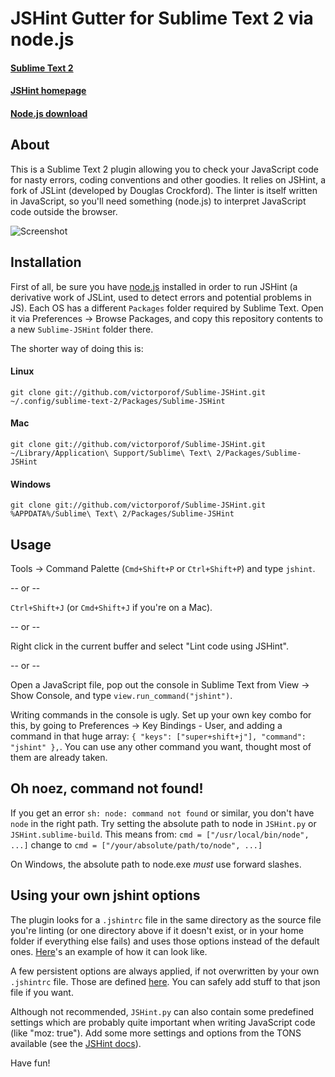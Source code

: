 # JSHint Gutter for Sublime Text 2 via node.js
#### [Sublime Text 2](http://www.sublimetext.com/2)
#### [JSHint homepage](http://jshint.com/)
#### [Node.js download](http://nodejs.org/#download)

## About
This is a Sublime Text 2 plugin allowing you to check your JavaScript code for nasty errors, coding conventions and other goodies. It relies on JSHint, a fork of JSLint (developed by Douglas Crockford). The linter is itself written in JavaScript, so you'll need something (node.js) to interpret JavaScript code outside the browser.

![Screenshot](https://dl.dropboxusercontent.com/u/2388316/screenshots/sublime-jshint.png)

## Installation
First of all, be sure you have [node.js](http://nodejs.org/#download) installed in order to run JSHint (a derivative work of JSLint, used to detect errors and potential problems in JS).
Each OS has a different `Packages` folder required by Sublime Text. Open it via Preferences -> Browse Packages, and copy this repository contents to a new `Sublime-JSHint` folder there.

The shorter way of doing this is:
#### Linux
`git clone git://github.com/victorporof/Sublime-JSHint.git ~/.config/sublime-text-2/Packages/Sublime-JSHint`

#### Mac
`git clone git://github.com/victorporof/Sublime-JSHint.git ~/Library/Application\ Support/Sublime\ Text\ 2/Packages/Sublime-JSHint`

#### Windows
`git clone git://github.com/victorporof/Sublime-JSHint.git %APPDATA%/Sublime\ Text\ 2/Packages/Sublime-JSHint`

## Usage
Tools -> Command Palette (`Cmd+Shift+P` or `Ctrl+Shift+P`) and type `jshint`.

-- or --

`Ctrl+Shift+J` (or `Cmd+Shift+J` if you're on a Mac).

-- or --

Right click in the current buffer and select "Lint code using JSHint".

-- or --

Open a JavaScript file, pop out the console in Sublime Text from View -> Show Console, and type `view.run_command("jshint")`.

Writing commands in the console is ugly. Set up your own key combo for this, by going to Preferences -> Key Bindings - User, and adding a command in that huge array: `{ "keys": ["super+shift+j"], "command": "jshint" },`. You can use any other command you want, thought most of them are already taken.

## Oh noez, command not found!
If you get an error `sh: node: command not found` or similar, you don't have `node` in the right path. Try setting the absolute path to node in `JSHint.py` or `JSHint.sublime-build`.
This means from:
`cmd = ["/usr/local/bin/node", ...]`
change to
`cmd = ["/your/absolute/path/to/node", ...]`

On Windows, the absolute path to node.exe *must* use forward slashes.

## Using your own jshint options
The plugin looks for a `.jshintrc` file in the same directory as the source file you're linting (or one directory above if it doesn't exist, or in your home folder if everything else fails) and uses those options instead of the default ones. [Here](https://github.com/jshint/jshint/blob/master/examples/.jshintrc)'s an example of how it can look like.

A few persistent options are always applied, if not overwritten by your own `.jshintrc` file. Those are defined [here](https://github.com/victorporof/Sublime-JSHint/blob/master/scripts/.jshintrc). You can safely add stuff to that json file if you want.

Although not recommended, `JSHint.py` can also contain some predefined settings which are probably quite important when writing JavaScript code (like "moz: true"). Add some more settings and options from the TONS available (see the [JSHint docs](http://www.jshint.com/options/)).

Have fun!
